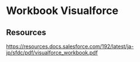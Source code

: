 # Workbook Visualforce

## Resources

https://resources.docs.salesforce.com/192/latest/ja-jp/sfdc/pdf/visualforce_workbook.pdf